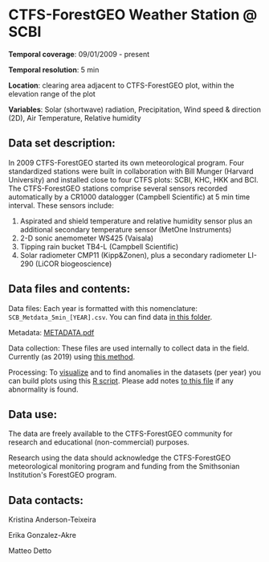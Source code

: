 # CTFS-ForestGEO Weather Station @ SCBI

**Temporal coverage**: 09/01/2009 - present 

**Temporal resolution**: 5 min

**Location**: clearing area adjacent to CTFS-ForestGEO plot, within the elevation range of the plot

**Variables**: Solar (shortwave) radiation, Precipitation, Wind speed & direction (2D), Air Temperature, Relative humidity 

## Data set description:
In 2009 CTFS-ForestGEO started its own meteorological program. Four standardized stations were built in collaboration with Bill Munger (Harvard University) and installed close to four CTFS plots: SCBI, KHC, HKK and BCI. The CTFS-ForestGEO stations comprise several sensors recorded automatically by a CR1000 datalogger (Campbell Scientific) at 5 min time interval. These sensors include:
1)	Aspirated and shield temperature and relative humidity sensor plus an additional secondary temperature sensor (MetOne Instruments)
2)	 2-D sonic anemometer WS425 (Vaisala)
3)	Tipping rain bucket TB4-L (Campbell Scientific)
4)	Solar radiometer CMP11 (Kipp&Zonen), plus a secondary radiometer LI-290 (LiCOR biogeoscience)

## Data files and contents:
Data files: Each year is formatted with this nomenclature: `SCB_Metdata_5min_[YEAR].csv`. You can find data [in this folder](https://github.com/forestgeo/Climate/tree/master/Met_Station_Data/SCBI/ForestGEO_met_station-SCBI/Data).

Metadata: [METADATA.pdf](https://github.com/forestgeo/Climate/blob/master/Met_Station_Data/SCBI/ForestGEO_met_station-SCBI/Metadata/METADATA.pdf)

Data collection: These files are used internally to collect data in the field. Currently (as 2019) using [this method](https://github.com/forestgeo/Climate/blob/master/Met_Station_Data/SCBI/ForestGEO_met_station-SCBI/Data%20collection/weather_data_collection_wifi.docx).

Processing: To [visualize](https://github.com/forestgeo/Climate/tree/master/Met_Station_Data/SCBI/ForestGEO_met_station-SCBI/plots) and to find anomalies in the datasets (per year) you can build plots using this [R script](https://github.com/forestgeo/Climate/blob/master/scripts/format_met_tower_data_graphs.R). Please add notes [to this file](https://github.com/forestgeo/Climate/blob/master/Met_Station_Data/SCBI/ForestGEO_met_station-SCBI/data_anomalies.md) if any abnormality is found.

## Data use:

The data are freely available to the CTFS-ForestGEO community for research and educational (non-commercial) purposes.

Research using the data should acknowledge the CTFS-ForestGEO meteorological monitoring program and funding from the Smithsonian Institution's ForestGEO program.

## Data contacts:

Kristina Anderson-Teixeira

Erika Gonzalez-Akre

Matteo Detto
